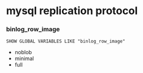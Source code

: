 # mysql replication protocol

### binlog_row_image

    SHOW GLOBAL VARIABLES LIKE "binlog_row_image"

- noblob
- minimal
- full
